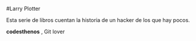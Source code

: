 
#Larry Plotter

Esta serie de libros cuentan la historia de un hacker de los que hay pocos.

**codesthenos** , Git lover
